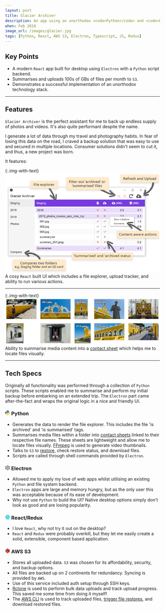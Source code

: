 ```yaml
---
layout: post
title: Glacier Archiver
description: An app using an unorthodox <code>Python</code> and <code>Electron</code> combo which helps me track, summarise, and archive terabytes of media files on two continents.
when: Feb 2019
image_url: /images/glacier.jpg
tags: [Python, React, AWS S3, Electron, Typescript, JS, Redux]
---
```


## Key Points
- A modern `React` app built for desktop using `Electron` with a `Python` script backend.
- Summarises and uploads 100s of GBs of files per month to `S3`.
- Demonstrates a successful implementation of an unorthodox technology stack.

---

## Features

`Glacier Archiver` is the perfect assistant for me to back up endless supply of photos and videos. It's also quite performant despite the name.

I generate a lot of data through my travel and photography habits. In fear of losing this data on the road, I craved a backup solution that was easy to use and secured in multiple locations. Consumer solutions didn't seem to cut it, and thus, a new project was born.

It features:

{:.img-with-text}
![Glarier Archiver Summary Image](/images/glacier_summary.jpg)
A cosy `React` built UI which includes a file explorer, upload tracker, and ability to run various actions.

---

{:.img-with-text}
![Glacier Archive Example Contact Sheet](/images/glacier_contact_sheet.jpg)
Ability to summarise media content into a [contact sheet](https://en.wikipedia.org/wiki/Contact_print) which helps me to locate files visually.

---

## Tech Specs

Originally all functionality was performed through a collection of `Python` scripts. These scripts enabled me to summarise and perform my initial backup before embarking on an extended trip. The `Electron` part came after-the-fact and wraps the original logic in a nice and friendly UI.

### ![Python](/icons/python.png) Python
- Generates the data to render the file explorer. This includes the file 'is archived' and 'is summarised' tags.
- Summarises media files within a folder into [contact sheets](https://en.wikipedia.org/wiki/Contact_print) linked to their respective file names. These sheets are lightweight and allow me to locate files visually. [FFmpeg](https://ffmpeg.org/) is used to generate video thumbnails.
- Talks to `S3` to [restore](https://docs.aws.amazon.com/AmazonS3/latest/user-guide/restore-archived-objects.html), check restore status, and download files.
- Scripts are called through shell commands provided by `Electron`.

### ![Electron](/icons/electron.png) Electron
- Allowed me to apply my love of web apps whilst utilising an existing `Python` and file system backend.
- `Electron` apps are large and memory hungry, but as the only user this was acceptable because of its ease of development.
- Why not use `Python` to build the UI? Native desktop options simply don't look as good and are losing popularity.

### ![React & Redux](/icons/react.png) React/Redux
- I love `React`, why not try it out on the desktop?
- `React` and `Redux` were probably overkill, but they let me easily create a solid, extensible, component based application.

### ![AWS S3](/icons/s3.png) AWS S3
- Stores all uploaded data. `S3` was chosen for its affordability, security, and backup options.
- All files are backed up on 2 continents for redundancy. Syncing is provided by `AWS`.
- Use of this service included auth setup through SSH keys.
- [Rclone](https://rclone.org/) is used to perform bulk data uploads and track upload progress. This saved me some time from doing it myself!
- The [AWS CLI](https://aws.amazon.com/cli/) is used to track uploaded files, [trigger file restores](https://docs.aws.amazon.com/AmazonS3/latest/user-guide/restore-archived-objects.html), and download restored files.
